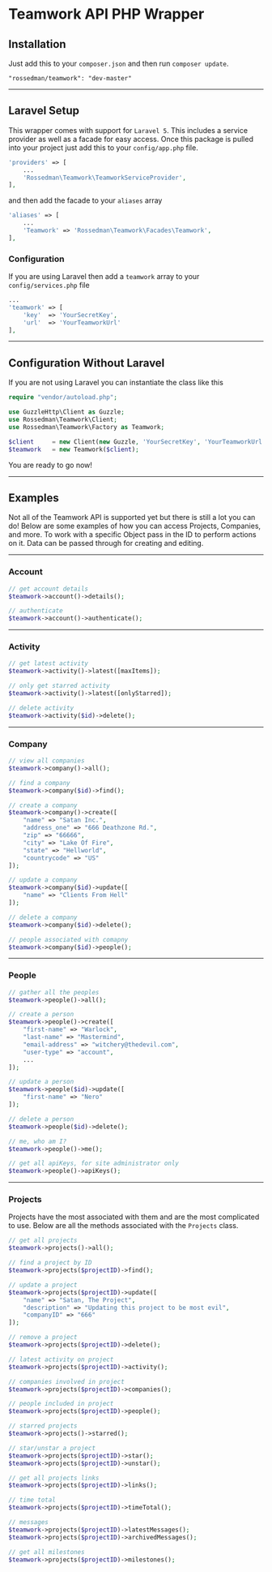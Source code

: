 # Teamwork API PHP Wrapper

## Installation

Just add this to your `composer.json` and then run `composer update`.

```
"rossedman/teamwork": "dev-master"
```

* * *

## Laravel Setup

This wrapper comes with support for `Laravel 5`. This includes a service provider as well as a facade for easy access.
Once this package is pulled into your project just add this to your `config/app.php` file.
```php
'providers' => [
    ...
    'Rossedman\Teamwork\TeamworkServiceProvider',
],
```

and then add the facade to your `aliases` array

```php
'aliases' => [
    ...
    'Teamwork' => 'Rossedman\Teamwork\Facades\Teamwork',
],
```

### Configuration

If you are using Laravel then add a `teamwork` array to your `config/services.php` file

```php
...
'teamwork' => [
    'key'  => 'YourSecretKey',
    'url'  => 'YourTeamworkUrl'
],
```

* * *

## Configuration Without Laravel

If you are not using Laravel you can instantiate the class like this

```php
require "vendor/autoload.php";

use GuzzleHttp\Client as Guzzle;
use Rossedman\Teamwork\Client;
use Rossedman\Teamwork\Factory as Teamwork;

$client     = new Client(new Guzzle, 'YourSecretKey', 'YourTeamworkUrl');
$teamwork   = new Teamwork($client);
```

You are ready to go now!

* * *

## Examples

Not all of the Teamwork API is supported yet but there is still a lot you can do! Below are some examples of how you can access Projects, Companies, and more. To work with a specific Object pass in the ID to perform actions on it. Data can be passed through for creating and editing.

* * *

### Account

```php
// get account details
$teamwork->account()->details();

// authenticate
$teamwork->account()->authenticate();
```

* * *

### Activity

```php
// get latest activity
$teamwork->activity()->latest([maxItems]);

// only get starred activity
$teamwork->activity()->latest([onlyStarred]);

// delete activity
$teamwork->activity($id)->delete();
```

* * *

### Company

```php
// view all companies
$teamwork->company()->all();

// find a company
$teamwork->company($id)->find();

// create a company
$teamwork->company()->create([
    "name" => "Satan Inc.",
    "address_one" => "666 Deathzone Rd.",
    "zip" => "66666",
    "city" => "Lake Of Fire",
    "state" => "Hellworld",
    "countrycode" => "US"
]);

// update a company
$teamwork->company($id)->update([
    "name" => "Clients From Hell"
]);

// delete a company
$teamwork->company($id)->delete();

// people associated with comapny
$teamwork->company($id)->people();
```

* * *

### People

```php
// gather all the peoples
$teamwork->people()->all();

// create a person
$teamwork->people()->create([
    "first-name" => "Warlock",
    "last-name" => "Mastermind",
    "email-address" => "witchery@thedevil.com",
    "user-type" => "account",
    ...
]);

// update a person
$teamwork->people($id)->update([
    "first-name" => "Nero"
]);

// delete a person
$teamwork->people($id)->delete();

// me, who am I?
$teamwork->people()->me();

// get all apiKeys, for site administrator only
$teamwork->people()->apiKeys();
```

* * *

### Projects

Projects have the most associated with them and are the most complicated to use. Below are all the methods associated with the `Projects` class.

```php
// get all projects
$teamwork->projects()->all();

// find a project by ID
$teamwork->projects($projectID)->find();

// update a project
$teamwork->projects($projectID)->update([
    "name" => "Satan, The Project",
    "description" => "Updating this project to be most evil",
    "companyID" => "666"
]);

// remove a project
$teamwork->projects($projectID)->delete();

// latest activity on project
$teamwork->projects($projectID)->activity();

// companies involved in project
$teamwork->projects($projectID)->companies();

// people included in project
$teamwork->projects($projectID)->people();

// starred projects
$teamwork->projects()->starred();

// star/unstar a project
$teamwork->projects($projectID)->star();
$teamwork->projects($projectID)->unstar();

// get all projects links
$teamwork->projects($projectID)->links();

// time total
$teamwork->projects($projectID)->timeTotal();

// messages
$teamwork->projects($projectID)->latestMessages();
$teamwork->projects($projectID)->archivedMessages();

// get all milestones
$teamwork->projects($projectID)->milestones();
```